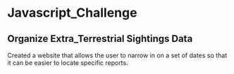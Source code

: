 # Javascript_Challenge


## Organize Extra_Terrestrial Sightings Data

Created a website that allows the user to narrow in on a set of dates so that it can be easier to locate specific reports.  

